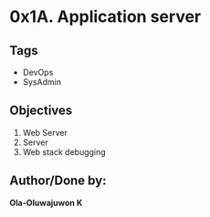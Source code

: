 # 0x1A. Application server

## Tags

- DevOps
- SysAdmin

## Objectives

1. Web Server
2. Server
3. Web stack debugging

## Author/Done by:

**Ola-Oluwajuwon K**
